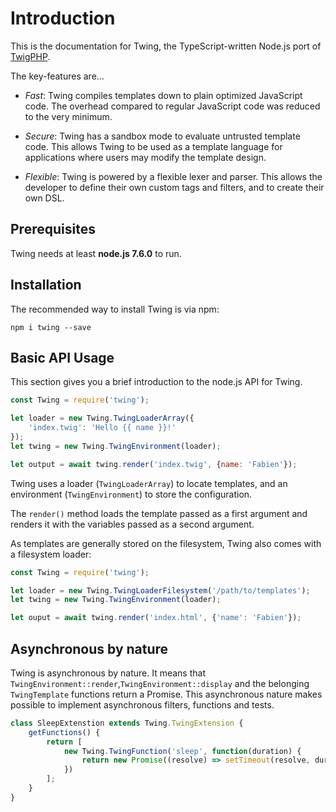 Introduction
============

This is the documentation for Twing, the TypeScript-written Node.js port of [TwigPHP](https://github.com/twigphp/Twig).

The key-features are...

* *Fast*: Twing compiles templates down to plain optimized JavaScript code. The overhead compared to regular JavaScript code was reduced to the very minimum.

* *Secure*: Twing has a sandbox mode to evaluate untrusted template code. This allows Twing to be used as a template language for applications where users
  may modify the template design.

* *Flexible*: Twing is powered by a flexible lexer and parser. This allows the developer to define their own custom tags and filters, and to create their own DSL.

## Prerequisites

Twing needs at least **node.js 7.6.0** to run.

## Installation

The recommended way to install Twing is via npm:

`npm i twing --save`

## Basic API Usage

This section gives you a brief introduction to the node.js API for Twing.

```js
const Twing = require('twing');

let loader = new Twing.TwingLoaderArray({
    'index.twig': 'Hello {{ name }}!'
});
let twing = new Twing.TwingEnvironment(loader);

let output = await twing.render('index.twig', {name: 'Fabien'});
```

Twing uses a loader (`TwingLoaderArray`) to locate templates, and an
environment (`TwingEnvironment`) to store the configuration.

The `render()` method loads the template passed as a first argument and
renders it with the variables passed as a second argument.

As templates are generally stored on the filesystem, Twing also comes with a
filesystem loader:

```js
const Twing = require('twing');

let loader = new Twing.TwingLoaderFilesystem('/path/to/templates');
let twing = new Twing.TwingEnvironment(loader);

let ouput = await twing.render('index.html', {'name': 'Fabien'});
```

## Asynchronous by nature

Twing is asynchronous by nature. It means that `TwingEnvironment::render`,`TwingEnvironment::display` and the belonging `TwingTemplate` functions return a Promise. This asynchronous nature makes possible to implement asynchronous filters, functions and tests.

```js
class SleepExtenstion extends Twing.TwingExtension {
    getFunctions() {
        return [
            new Twing.TwingFunction('sleep', function(duration) {
                return new Promise((resolve) => setTimeout(resolve, duration));      
            })
        ];
    }
}
```
